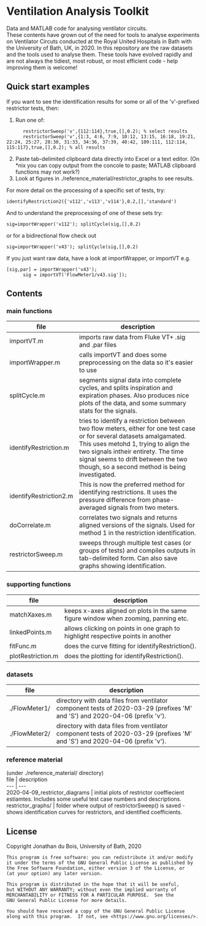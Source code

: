 # Ventilation Analysis Toolkit

Data and MATLAB code for analysing ventilator circuits.  
These contents have grown out of the need for tools to analyse experiments on Ventilator Circuts conducted at the Royal United Hospitals in Bath with the University of Bath, UK, in 2020. In this repository are the raw datasets and the tools used to analyse them. These tools have evolved rapidly and are not always the tidiest, most robust, or most efficient code - help improving them is welcome!

## Quick start examples

If you want to see the identification results for some or all of the 'v'-prefixed restrictor tests, then:
1. Run one of:  
```
      restrictorSweep('v',{112:114},true,[],0.2); % select results  
      restrictorSweep('v',{1:3, 4:6, 7:9, 10:12, 13:15, 16:18, 19:21, 22:24, 25:27, 28:30, 31:33, 34:36, 37:39, 40:42, 109:111, 112:114, 115:117},true,[],0.2); % all results
```
2. Paste tab-delimited clipboard data directly into Excel or a text editor. (On *nix you can copy output from the concole to paste; MATLAB clipboard functions may not work?)
3. Look at figures in ./reference_material/restrictor_graphs to see results.

For more detail on the processing of a specific set of tests, try:  

    identifyRestriction2({'v112','v113','v114'},0.2,[],'standard')  

And to understand the preprocessing of one of these sets try:  

    sig=importWrapper('v112'); splitCycle(sig,[],0.2)  
    
or for a bidirectional flow check out  

    sig=importWrapper('v43'); splitCycle(sig,[],0.2)  
  
If you just want raw data, have a look at importWrapper, or importVT e.g.

    [sig,par] = importWrapper('v43');  
          sig = importVT('FlowMeter1/v43.sig']); 
        

## Contents

### main functions
file                   | description  
---                    | ---  
importVT.m             | imports raw data from Fluke VT+ .sig and .par files  
importWrapper.m        | calls importVT and does some preprocessing on the data so it's easier to use  
splitCycle.m           | segments signal data into complete cycles, and splits inspiration and expiration phases. Also produces nice plots of the data, and some summary stats for the signals.  
identifyRestriction.m  | tries to identify a restriction between two flow meters, either for one test case or for several datasets amalgamated. This uses metohd 1, trying to align the two signals intheir entirety. The time signal seems to drift between the two though, so a second method is being investigated.  
identifyRestriction2.m | This is now the preferred method for identifying restrictions. It uses the pressure difference from phase-averaged signals from two meters.
doCorrelate.m          | correlates two signals and returns aligned versions of the signals. Used for method 1 in the restriction identification.  
restrictorSweep.m      | sweeps through multiple test cases (or groups of tests) and compiles outputs in tab-delimited form. Can also save graphs showing identification.

### supporting functions
file                  | description  
---                   | ---  
matchXaxes.m          | keeps x-axes aligned on plots in the same figure window when zooming, panning etc.  
linkedPoints.m        | allows clicking on points in one graph to highlight respective points in another  
fitFunc.m             | does the curve fitting for identifyRestriction().  
plotRestriction.m     | does the plotting for identifyRestriction().  

### datasets
file                  | description  
---                   | ---  
./FlowMeter1/         | directory with data files from ventilator component tests of 2020-03-29 (prefixes 'M' and 'S') and 2020-04-06 (prefix 'v').  
./FlowMeter2/         |directory with data files from ventilator component tests of 2020-03-29 (prefixes 'M' and 'S') and 2020-04-06 (prefix 'v').  

### reference material
(under ./reference_material/ directory)  
file                           | description  
---                            | ---  
2020-04-09_restrictor_diagrams | initial plots of restrictor coeffiecient estiamtes. Includes some useful test case numbers and descriptions.
restrictor_graphs/             | folder where output of restrictorSweep() is saved - shows identification curves for restrictors, and identified coefficients.

## License
Copyright Jonathan du Bois, University of Bath, 2020

    This program is free software: you can redistribute it and/or modify
    it under the terms of the GNU General Public License as published by
    the Free Software Foundation, either version 3 of the License, or
    (at your option) any later version.

    This program is distributed in the hope that it will be useful,
    but WITHOUT ANY WARRANTY; without even the implied warranty of
    MERCHANTABILITY or FITNESS FOR A PARTICULAR PURPOSE.  See the
    GNU General Public License for more details.

    You should have received a copy of the GNU General Public License
    along with this program.  If not, see <https://www.gnu.org/licenses/>.
    
